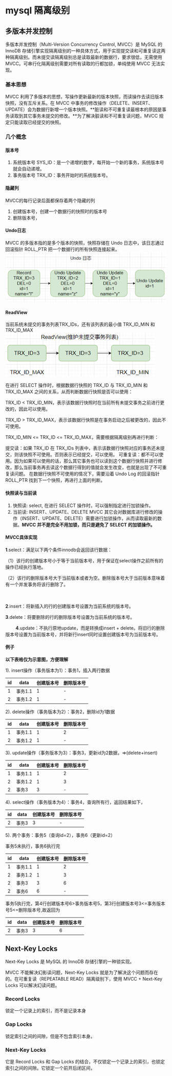 # mysql 隔离级别

## 多版本并发控制

多版本并发控制（Multi-Version Concurrency Control, MVCC）是 MySQL 的 InnoDB 存储引擎实现隔离级别的一种具体方式，用于实现提交读和可重复读这两种隔离级别。而未提交读隔离级别总是读取最新的数据行，要求很低，无需使用 MVCC。可串行化隔离级别需要对所有读取的行都加锁，单纯使用 MVCC 无法实现。

### 基本思想
MVCC 利用了多版本的思想，写操作更新最新的版本快照，而读操作去读旧版本快照，没有互斥关系。在 MVCC 中事务的修改操作（DELETE、INSERT、UPDATE）会为数据行新增一个版本快照。**脏读和不可重复读最根本的原因是事务读取到其它事务未提交的修改。**为了解决脏读和不可重复读问题，MVCC 规定只能读取已经提交的快照。

### 几个概念

#### 版本号
1. 系统版本号 SYS_ID：是一个递增的数字，每开始一个新的事务，系统版本号就会自动递增。
2. 事务版本号 TRX_ID：事务开始时的系统版本号。

#### 隐藏列

MVCC的每行记录后面都保存着两个隐藏的列

1. 创建版本号，创建一个数据行的快照时的版本号
2. 删除版本号，


#### Undo日志

MVCC 的多版本指的是多个版本的快照，快照存储在 Undo 日志中，该日志通过回滚指针 ROLL_PTR 把一个数据行的所有快照连接起来。
![title](https://raw.githubusercontent.com/pallcard/noteImg/master/noteImg/2020/03/28/1585408333610-1585408333698.png)

#### ReadView
当前系统未提交的事务列表TRX_IDs，还有该列表的最小值 TRX_ID_MIN 和 TRX_ID_MAX
![title](https://raw.githubusercontent.com/pallcard/noteImg/master/noteImg/2020/03/28/1585408417324-1585408417327.png)

在进行 SELECT 操作时，根据数据行快照的 TRX_ID 与 TRX_ID_MIN 和 TRX_ID_MAX 之间的关系，从而判断数据行快照是否可以使用：

TRX_ID < TRX_ID_MIN，表示该数据行快照时在当前所有未提交事务之前进行更改的，因此可以使用。

TRX_ID > TRX_ID_MAX，表示该数据行快照是在事务启动之后被更改的，因此不可使用。

TRX_ID_MIN <= TRX_ID <= TRX_ID_MAX，需要根据隔离级别再进行判断：

提交读：如果 TRX_ID 在 TRX_IDs 列表中，表示该数据行快照对应的事务还未提交，则该快照不可使用。否则表示已经提交，可以使用。
可重复读：都不可以使用。因为如果可以使用的话，那么其它事务也可以读到这个数据行快照并进行修改，那么当前事务再去读这个数据行得到的值就会发生改变，也就是出现了不可重复读问题。
在数据行快照不可使用的情况下，需要沿着 Undo Log 的回滚指针 ROLL_PTR 找到下一个快照，再进行上面的判断。

#### 快照读与当前读
1. 快照读:  select, 在进行 SELECT 操作时，可以强制指定进行加锁操作。
2. 当前读:  INSERT、UPDATE、DELETE
MVCC 其它会对数据库进行修改的操作（INSERT、UPDATE、DELETE）需要进行加锁操作，从而读取最新的数据。**MVCC 并不是完全不用加锁，而只是避免了 SELECT 的加锁操作。**


#### MVCC具体实现
**1**.select：满足以下两个条件innodb会返回该行数据： 

 （1）该行的创建版本号小于等于当前版本号，用于保证在select操作之前所有的操作已经执行落地。 
　　

 （2）该行的删除版本号大于当前版本或者为空。删除版本号大于当前版本意味着有一个并发事务将该行删除了。 

　　

**2**.insert：将新插入的行的创建版本号设置为当前系统的版本号。 


**3**.delete：将要删除的行的删除版本号设置为当前系统的版本号。 

　　
**4**.update：不执行原地update，而是转换成insert + delete。将旧行的删除版本号设置为当前版本号，并将新行insert同时设置创建版本号为当前版本号。 

#### 例子

**以下表格仅为示意图，方便理解**

1). insert操作（事务版本为1）：事务1，插入两行数据

|id|data|创建版本号|删除版本号
|---|---|---|---
|1|事务1.1|1|-
|2|事务1.2|1|-

2). delete操作（事务版本为2）：事务2，删除id为1数据

|id|data|创建版本号|删除版本号
|---|---|---|---
|1|事务1.1|1|2
|2|事务1.2|1|-

3). update操作（事务版本为3）：事务3，更新id为2数据，=>(delete+insert)

|id|data|创建版本号|删除版本号
|---|---|---|---
|1|事务1.1|1|2
|2|事务1.2|1|3
|2|事务3|3|-

4). select操作（事务版本为4）：事务4，查询所有行，返回结果如下，

|id|data|创建版本号|删除版本号
|---|---|---|---
|2|事务3|3|-

5). 两个事务：事务5（查询id=2），事务6（更新id=2）

事务5未执行，事务6执行完

|id|data|创建版本号|删除版本号
|---|---|---|---
|1|事务1.1|1|2
|2|事务1.2|1|3
|2|事务3|3|6
|2|事务6|6|-

事务5执行完，第4行创建版本号6>事务版本号5，第3行创建版本号3<=事务版本号5<=删除版本号,故返回为

|id|data|创建版本号|删除版本号
|---|---|---|---
|2|事务3|3|6


## Next-Key Locks
Next-Key Locks 是 MySQL 的 InnoDB 存储引擎的一种锁实现。

MVCC 不能解决幻影读问题，Next-Key Locks 就是为了解决这个问题而存在的。在可重复读（REPEATABLE READ）隔离级别下，使用 MVCC + Next-Key Locks 可以解决幻读问题。

### Record Locks
锁定一个记录上的索引，而不是记录本身

### Gap Locks
锁定索引之间的间隙，但是不包含索引本身。

### Next-Key Locks
它是 Record Locks 和 Gap Locks 的结合，不仅锁定一个记录上的索引，也锁定索引之间的间隙。它锁定一个前开后闭区间，
